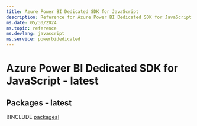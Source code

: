 ```yaml
---
title: Azure Power BI Dedicated SDK for JavaScript
description: Reference for Azure Power BI Dedicated SDK for JavaScript
ms.date: 05/30/2024
ms.topic: reference
ms.devlang: javascript
ms.service: powerbidedicated
---
```

# Azure Power BI Dedicated SDK for JavaScript - latest
## Packages - latest
[!INCLUDE [packages](power-bi-dedicated-index.md)]